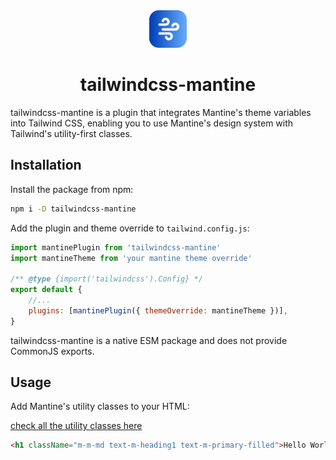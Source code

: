 <div align="center">
	<img src="public/logo.png" alt="tailwindcss-mantine logo" width=60" />
	<h1>tailwindcss-mantine</h1>
</div>

tailwindcss-mantine is a plugin that integrates Mantine's theme variables into
Tailwind CSS, enabling you to use Mantine's design system with Tailwind's
utility-first classes.

## Installation

Install the package from npm:

```sh
npm i -D tailwindcss-mantine
```

Add the plugin and theme override to `tailwind.config.js`:

```js
import mantinePlugin from 'tailwindcss-mantine'
import mantineTheme from 'your mantine theme override'

/** @type {import('tailwindcss').Config} */
export default {
	//...
	plugins: [mantinePlugin({ themeOverride: mantineTheme })],
}
```

tailwindcss-mantine is a native ESM package and does not provide CommonJS
exports.

## Usage

Add Mantine's utility classes to your HTML:

[check all the utility classes here](http://localhost:3000/#utilities)

```html
<h1 className="m-m-md text-m-heading1 text-m-primary-filled">Hello World</h1>
```
